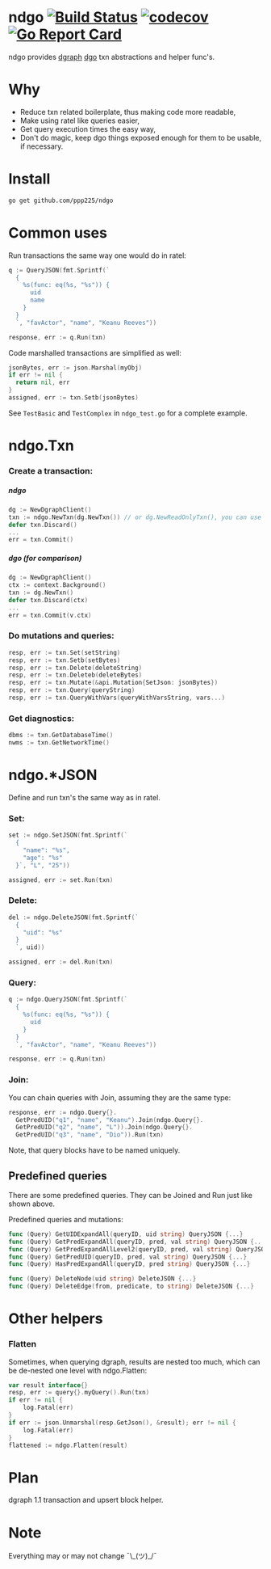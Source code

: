 # ndgo [![Build Status](https://travis-ci.org/ppp225/ndgo.svg?branch=master)](https://travis-ci.org/ppp225/ndgo) [![codecov](https://codecov.io/gh/ppp225/ndgo/branch/master/graph/badge.svg)](https://codecov.io/gh/ppp225/ndgo) [![Go Report Card](https://goreportcard.com/badge/github.com/ppp225/ndgo)](https://goreportcard.com/report/github.com/ppp225/ndgo)
ndgo provides [dgraph](https://github.com/dgraph-io) [dgo](https://github.com/dgraph-io/dgo) txn abstractions and helper func's.

# Why

* Reduce txn related boilerplate, thus making code more readable,
* Make using ratel like queries easier,
* Get query execution times the easy way,
* Don't do magic, keep dgo things exposed enough for them to be usable, if necessary.

# Install

```bash
go get github.com/ppp225/ndgo
```

# Common uses

Run transactions the same way one would do in ratel:

```go
q := QueryJSON(fmt.Sprintf(`
  {
    %s(func: eq(%s, "%s")) {
      uid
      name
    }
  }
  `, "favActor", "name", "Keanu Reeves"))

response, err := q.Run(txn)
```

Code marshalled transactions are simplified as well:

```go
jsonBytes, err := json.Marshal(myObj)
if err != nil {
  return nil, err
}
assigned, err := txn.Setb(jsonBytes)
```

See `TestBasic` and `TestComplex` in `ndgo_test.go` for a complete example.

# ndgo.Txn

### Create a transaction:

##### ndgo
```go
dg := NewDgraphClient()
txn := ndgo.NewTxn(dg.NewTxn()) // or dg.NewReadOnlyTxn(), you can use any txn options you like
defer txn.Discard()
...
err = txn.Commit()
```

##### dgo (for comparison)
```go
dg := NewDgraphClient()
ctx := context.Background()
txn := dg.NewTxn()
defer txn.Discard(ctx)
...
err = txn.Commit(v.ctx)
```

### Do mutations and queries:

```go
resp, err := txn.Set(setString)
resp, err := txn.Setb(setBytes)
resp, err := txn.Delete(deleteString)
resp, err := txn.Deleteb(deleteBytes)
resp, err := txn.Mutate(&api.Mutation{SetJson: jsonBytes})
resp, err := txn.Query(queryString)
resp, err := txn.QueryWithVars(queryWithVarsString, vars...)
```

### Get diagnostics:

```go
dbms := txn.GetDatabaseTime()
nwms := txn.GetNetworkTime()
```

# ndgo.*JSON

Define and run txn's the same way as in ratel.

### Set:

```go
set := ndgo.SetJSON(fmt.Sprintf(`
  {
    "name": "%s",
    "age": "%s"
  }`, "L", "25"))

assigned, err := set.Run(txn)
```

### Delete:

```go
del := ndgo.DeleteJSON(fmt.Sprintf(`
  {
    "uid": "%s"
  }
  `, uid))

assigned, err := del.Run(txn)
```

### Query:

```go
q := ndgo.QueryJSON(fmt.Sprintf(`
  {
    %s(func: eq(%s, "%s")) {
      uid
    }
  }
  `, "favActor", "name", "Keanu Reeves"))

response, err := q.Run(txn)
```

### Join:

You can chain queries with Join, assuming they are the same type:

```go
response, err := ndgo.Query{}.
  GetPredUID("q1", "name", "Keanu").Join(ndgo.Query{}.
  GetPredUID("q2", "name", "L")).Join(ndgo.Query{}.
  GetPredUID("q3", "name", "Dio")).Run(txn)
```

Note, that query blocks have to be named uniquely.

## Predefined queries

There are some predefined queries. They can be Joined and Run just like shown above.

Predefined queries and mutations:

```go
func (Query) GetUIDExpandAll(queryID, uid string) QueryJSON {...}
func (Query) GetPredExpandAll(queryID, pred, val string) QueryJSON {...}
func (Query) GetPredExpandAllLevel2(queryID, pred, val string) QueryJSON {...}
func (Query) GetPredUID(queryID, pred, val string) QueryJSON {...}
func (Query) HasPredExpandAll(queryID, pred string) QueryJSON {...}

func (Query) DeleteNode(uid string) DeleteJSON {...}
func (Query) DeleteEdge(from, predicate, to string) DeleteJSON {...}
```

# Other helpers

### Flatten

Sometimes, when querying dgraph, results are nested too much, which can be de-nested one level with ndgo.Flatten:

```go
var result interface{}
resp, err := query{}.myQuery().Run(txn)
if err != nil {
	log.Fatal(err)
}
if err := json.Unmarshal(resp.GetJson(), &result); err != nil {
	log.Fatal(err)
}
flattened := ndgo.Flatten(result)
```

# Plan

dgraph 1.1 transaction and upsert block helper.

# Note

Everything may or may not change ¯\\\_(ツ)\_/¯
